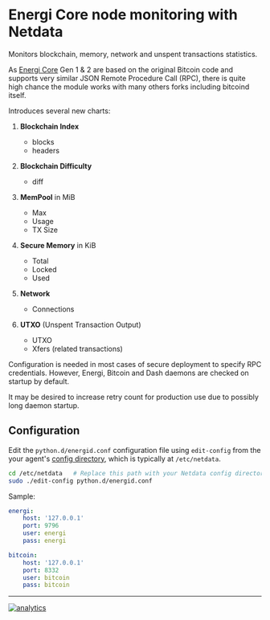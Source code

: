 <!--
---
title: "Energi Core node monitoring with Netdata"
custom_edit_url: https://github.com/netdata/netdata/edit/master/collectors/python.d.plugin/energid/README.md
---
-->

# Energi Core node monitoring with Netdata

Monitors blockchain, memory, network and unspent transactions statistics.


As [Energi Core](https://github.com/energicryptocurrency/energi) Gen 1 & 2 are based on the original Bitcoin code and
supports very similar JSON Remote Procedure Call (RPC), there is quite high chance the module works with many others forks including bitcoind itself.

Introduces several new charts:

1.  **Blockchain Index**
    -   blocks
    -   headers

2.  **Blockchain Difficulty**
    -   diff

3.  **MemPool** in MiB
    -   Max
    -   Usage
    -   TX Size

4.  **Secure Memory** in KiB
    -   Total
    -   Locked
    -   Used

5.  **Network**
    -   Connections

6.  **UTXO** (Unspent Transaction Output)
    -   UTXO
    -   Xfers (related transactions)

Configuration is needed in most cases of secure deployment to specify RPC
credentials. However, Energi, Bitcoin and Dash daemons are checked on
startup by default.

It may be desired to increase retry count for production use due to possibly
long daemon startup.

## Configuration

Edit the `python.d/energid.conf` configuration file using `edit-config` from the your agent's [config
directory](../../../docs/step-by-step/step-04.md#find-your-netdataconf-file), which is typically at `/etc/netdata`.

```bash
cd /etc/netdata   # Replace this path with your Netdata config directory, if different, if different
sudo ./edit-config python.d/energid.conf
```

Sample:

```yaml
energi:
    host: '127.0.0.1'
    port: 9796
    user: energi
    pass: energi

bitcoin:
    host: '127.0.0.1'
    port: 8332
    user: bitcoin
    pass: bitcoin
```

---

[![analytics](https://www.google-analytics.com/collect?v=1&aip=1&t=pageview&_s=1&ds=github&dr=https%3A%2F%2Fgithub.com%2Fnetdata%2Fnetdata&dl=https%3A%2F%2Fmy-netdata.io%2Fgithub%2Fcollectors%2Fpython.d.plugin%2Fenergid%2FREADME&_u=MAC~&cid=5792dfd7-8dc4-476b-af31-da2fdb9f93d2&tid=UA-64295674-3)](<>)

